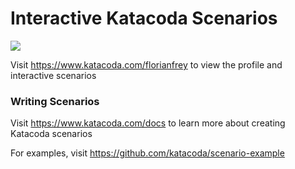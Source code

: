 # Interactive Katacoda Scenarios

[![](http://shields.katacoda.com/katacoda/florianfrey/count.svg)](https://www.katacoda.com/florianfrey "Get your profile on Katacoda.com")

Visit https://www.katacoda.com/florianfrey to view the profile and interactive scenarios

### Writing Scenarios
Visit https://www.katacoda.com/docs to learn more about creating Katacoda scenarios

For examples, visit https://github.com/katacoda/scenario-example
